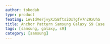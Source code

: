 ```yaml
---
author: tokodab
type: product
featimg: 1evIdVe7jvyXJ5BftsiOxTgfv7n29xUhS
title: Anchor Pattern Samsung Galaxy S9 Case
tags: [samsung, galaxy, s9]
category: [samsung]
---
```

